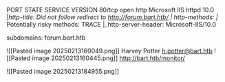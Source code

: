 PORT   STATE SERVICE VERSION
80/tcp open  http    Microsoft IIS httpd 10.0
|_http-title: Did not follow redirect to http://forum.bart.htb/
| http-methods: 
|_  Potentially risky methods: TRACE
|_http-server-header: Microsoft-IIS/10.0

subdomains:
forum.bart.htb

![[Pasted image 20250213160049.png]]
Harvey Potter
h.potter@bart.htb
![[Pasted image 20250213160445.png]]
http://bart.htb/monitor/

![[Pasted image 20250213184955.png]]
